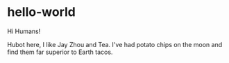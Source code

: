 # hello-world

Hi Humans!

Hubot here, I like Jay Zhou and Tea. I've had potato chips on the moon and find them far superior to Earth tacos.

